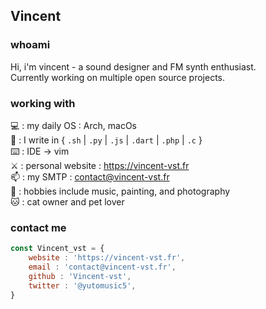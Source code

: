 ## Vincent

### whoami

 
Hi, i'm vincent - a sound designer and FM synth enthusiast.   
Currently working on multiple open source projects.    


### working with

 
💻 : my daily OS : Arch, macOs   
🚀 : I write in { `.sh` | `.py` | `.js` | `.dart` | `.php` | `.c` }   
⌨️ : IDE → vim    
⚔️ : personal website : https://vincent-vst.fr   
📫 : my SMTP : contact@vincent-vst.fr   
🎹 : hobbies include music, painting, and photography   
🐱 : cat owner and pet lover   

### contact me

```jsx
const Vincent_vst = {
	website : 'https://vincent-vst.fr',  
	email : 'contact@vincent-vst.fr',  
	github : 'Vincent-vst',
	twitter : '@yutomusic5',  
}
```

